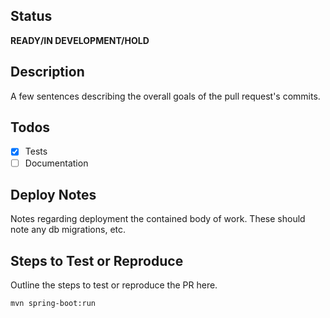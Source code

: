 ## Status
**READY/IN DEVELOPMENT/HOLD**

## Description
A few sentences describing the overall goals of the pull request's commits.

## Todos
- [x] Tests
- [ ] Documentation

## Deploy Notes
Notes regarding deployment the contained body of work.  These should note any
db migrations, etc.

## Steps to Test or Reproduce
Outline the steps to test or reproduce the PR here.

```sh
mvn spring-boot:run
```
